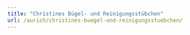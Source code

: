 ```yaml
---
title: "Christines Bügel- und Reinigungsstübchen"
url: /aurich/christines-buegel-und-reinigungsstuebchen/
---
```

